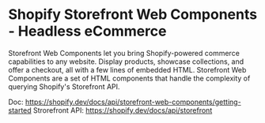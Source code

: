 # Shopify Storefront Web Components - Headless eCommerce

Storefront Web Components let you bring Shopify-powered commerce capabilities to any website. Display products, showcase collections, and offer a checkout, all with a few lines of embedded HTML. Storefront Web Components are a set of HTML components that handle the complexity of querying Shopify's Storefront API.

Doc: https://shopify.dev/docs/api/storefront-web-components/getting-started
Strorefront API: https://shopify.dev/docs/api/storefront